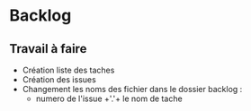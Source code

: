 # Backlog

## Travail à faire
- Création liste des taches
- Création des issues 
- Changement les noms des fichier dans le dossier backlog : 
    - numero de l'issue +'.'+ le nom de tache